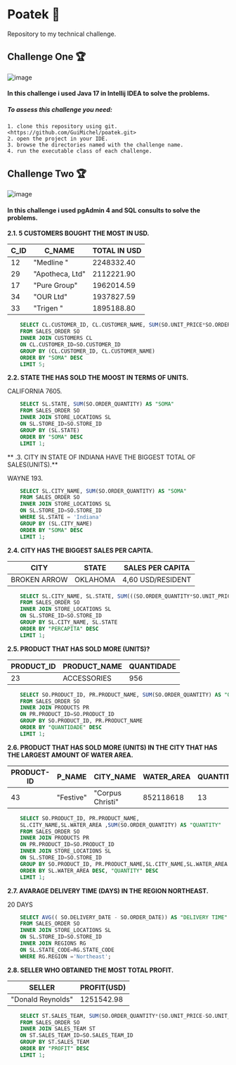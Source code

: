 # Poatek :rocket:
 Repository to my technical challenge.

## Challenge One :trophy:
![image](https://img.shields.io/badge/Java-ED8B00?style=for-the-badge&logo=java&logoColor=white)

#### In this challenge i used Java 17 in Intellij IDEA to solve the problems.

 
##### To assess this challenge you need:
    1. clone this repository using git. <https://github.com/GuiMichel/poatek.git>
    2. open the project in your IDE.
    3. browse the directories named with the challenge name.
    4. run the executable class of each challenge.

## Challenge Two :trophy:
![image](https://img.shields.io/badge/PostgreSQL-316192?style=for-the-badge&logo=postgresql&logoColor=white)

#### In this challenge i used pgAdmin 4 and SQL consults to solve the problems.

**2.1. 5 CUSTOMERS BOUGHT THE MOST IN USD.**

C_ID |	C_NAME	        |	    TOTAL IN USD    |
-----|------------------|-----------------------|
12	 |   "Medline "	    |    2248332.40         |
29	 |   "Apotheca, Ltd"|	 2112221.90         |
17	 |  "Pure Group"	|    1962014.59         |
34	 |   "OUR Ltd"	    |    1937827.59         |
33	 |   "Trigen "	    |    1895188.80         |

~~~SQL
    SELECT CL.CUSTOMER_ID, CL.CUSTOMER_NAME, SUM(SO.UNIT_PRICE*SO.ORDER_QUANTITY) AS "SOMA"
    FROM SALES_ORDER SO
    INNER JOIN CUSTOMERS CL
    ON CL.CUSTOMER_ID=SO.CUSTOMER_ID
    GROUP BY (CL.CUSTOMER_ID, CL.CUSTOMER_NAME)
    ORDER BY "SOMA" DESC
    LIMIT 5;
~~~

**2.2. STATE THE HAS SOLD THE MOOST IN TERMS OF UNITS.**

CALIFORNIA 7605.

~~~SQL
    SELECT SL.STATE, SUM(SO.ORDER_QUANTITY) AS "SOMA"
    FROM SALES_ORDER SO
    INNER JOIN STORE_LOCATIONS SL
    ON SL.STORE_ID=SO.STORE_ID
    GROUP BY (SL.STATE)
    ORDER BY "SOMA" DESC
    LIMIT 1;
~~~
** .3. CITY IN STATE OF INDIANA HAVE THE BIGGEST TOTAL OF SALES(UNITS).**

WAYNE 193.

~~~SQL
    SELECT SL.CITY_NAME, SUM(SO.ORDER_QUANTITY) AS "SOMA"
    FROM SALES_ORDER SO
    INNER JOIN STORE_LOCATIONS SL
    ON SL.STORE_ID=SO.STORE_ID
    WHERE SL.STATE = 'Indiana'
    GROUP BY (SL.CITY_NAME)
    ORDER BY "SOMA" DESC
    LIMIT 1;
~~~

**2.4. CITY HAS THE BIGGEST SALES PER CAPITA.**

CITY		  |  STATE	|	SALES PER CAPITA |
--------------|---------|--------------------|
BROKEN ARROW  |	OKLAHOMA|  	4,60 USD/RESIDENT|

~~~SQL
    SELECT SL.CITY_NAME, SL.STATE, SUM(((SO.ORDER_QUANTITY*SO.UNIT_PRICE)/SL.POPULATION)) AS "PERCAPITA"
    FROM SALES_ORDER SO
    INNER JOIN STORE_LOCATIONS SL
    ON SL.STORE_ID=SO.STORE_ID
    GROUP BY SL.CITY_NAME, SL.STATE
    ORDER BY "PERCAPITA" DESC
    LIMIT 1;
~~~

**2.5. PRODUCT THAT HAS SOLD MORE (UNITS)?**

PRODUCT_ID|	PRODUCT_NAME|	QUANTIDADE
----------|-------------|--------------
23		  | ACCESSORIES	|    956

~~~SQL
    SELECT SO.PRODUCT_ID, PR.PRODUCT_NAME, SUM(SO.ORDER_QUANTITY) AS "QUANTIDADE"
    FROM SALES_ORDER SO
    INNER JOIN PRODUCTS PR
    ON PR.PRODUCT_ID=SO.PRODUCT_ID
    GROUP BY SO.PRODUCT_ID, PR.PRODUCT_NAME
    ORDER BY "QUANTIDADE" DESC
    LIMIT 1;
~~~

**2.6. PRODUCT THAT HAS SOLD MORE (UNITS) IN THE CITY THAT HAS THE LARGEST
AMOUNT OF WATER AREA.**

PRODUCT-ID| P_NAME	 |	CITY_NAME	    |	 WATER_AREA	    |   QUANTITY
----------|----------|------------------|-------------------|-----------
43		  | "Festive"|	"Corpus Christi"|	852118618	    |   13

~~~SQL
    SELECT SO.PRODUCT_ID, PR.PRODUCT_NAME,
    SL.CITY_NAME,SL.WATER_AREA ,SUM(SO.ORDER_QUANTITY) AS "QUANTITY"
    FROM SALES_ORDER SO
    INNER JOIN PRODUCTS PR
    ON PR.PRODUCT_ID=SO.PRODUCT_ID
    INNER JOIN STORE_LOCATIONS SL
    ON SL.STORE_ID=SO.STORE_ID
    GROUP BY SO.PRODUCT_ID, PR.PRODUCT_NAME,SL.CITY_NAME,SL.WATER_AREA 
    ORDER BY SL.WATER_AREA DESC, "QUANTITY" DESC
    LIMIT 1;
~~~

**2.7. AVARAGE DELIVERY TIME (DAYS) IN THE REGION NORTHEAST.**

20 DAYS

~~~SQL
    SELECT AVG(( SO.DELIVERY_DATE - SO.ORDER_DATE)) AS "DELIVERY TIME"
    FROM SALES_ORDER SO
    INNER JOIN STORE_LOCATIONS SL
    ON SL.STORE_ID=SO.STORE_ID
    INNER JOIN REGIONS RG
    ON SL.STATE_CODE=RG.STATE_CODE
    WHERE RG.REGION ='Northeast';
~~~

**2.8. SELLER WHO OBTAINED THE MOST TOTAL PROFIT.**
	
SELLER			       |     PROFIT(USD)
-----------------------|-----------------
"Donald Reynolds"	   |     1251542.98

~~~SQL
    SELECT ST.SALES_TEAM, SUM(SO.ORDER_QUANTITY*(SO.UNIT_PRICE-SO.UNIT_COST)) AS "PROFIT"
    FROM SALES_ORDER SO
    INNER JOIN SALES_TEAM ST
    ON ST.SALES_TEAM_ID=SO.SALES_TEAM_ID
    GROUP BY ST.SALES_TEAM
    ORDER BY "PROFIT" DESC
    LIMIT 1;
~~~